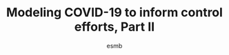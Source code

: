---
layout: group
author: esmb
day: "Tuesday"
group: "MS1"
title: "Modeling COVID-19 to inform control efforts, Part II"
organizers: "Jane Heffernan and John Glasser"
subgroup: "MEPI"
author1: "Annelies Wilder-Smith"
author2: "Samuel Clifford"
author3: "Jonathan Dushoff"
author4: "Caroline Colijn"
inst1: "Umea University"
inst2: "LSHTM"
inst3: "McMaster University"
inst4: "Simon Fraser University"
title1: "COVID-19 Outbreak on the Diamond Princess Cruise Ship: Estimating the Epidemic Potential and Effectiveness of Public Health Countermeasures"
title2: "Can traveller interventions delay a local outbreak?"
title3: "Time distributions and coronavirus control"
title4: "Modelling and estimation for COVID19: classic estimates of key parameters and the role of genomic data"
abstract1: "Background: Cruise ships carry a large number of people in confined spaces with relative homogeneous mixing. On 3 February, 2020, an outbreak of COVID-19 on cruise ship Diamond Princess was reported with 10 initial cases, following an index case on board around 21-25th January. By 4th February, public health measures such as removal and isolation of ill passengers and quarantine of non-ill passengers were implemented. By 20th February, 619 of 3700 passengers and crew (17%) were tested positive. Methods: We estimated the basic reproduction number from the initial period of the outbreak using SEIR models. We calibrated the models with transient functions of countermeasures to incidence data. We additionally estimated a counterfactual scenario in absence of countermeasures, and established a model stratified by crew and guests to study the impact of differential contact rates among the groups. We also compared scenarios of an earlier versus later evacuation of the ship. Results: The basic reproduction rate was initially 4 times higher on-board compared to the R0 in the epicentre in Wuhan, but the countermeasures lowered it substantially. Based on the modeled initial R0 of 14.8, we estimated that without any interventions within the time period of 21 January to 19 February, 2920 out of the 3700 (79%) would have been infected. Isolation and quarantine therefore prevented 2307 cases, and lowered the ${R}_0$ to 1.78. We showed that an early evacuation of all passengers on 3 February would have been associated with 76 infected persons in their incubation time. Conclusions: The cruise ship conditions clearly amplified an already highly transmissible disease. The public health measures prevented more than 2000 additional cases compared to no interventions. However, evacuating all passengers and crew early on in the outbreak would have prevented many more passengers and crew from infection." 
abstract2: "Interventions aimed at travellers, such as syndromic screening, sensitisation to symptoms, and contact tracing on onset of symptoms may help delay the establishment of a SARS-CoV-2 outbreak in a previously unaffected country. Here we consider how the probability of detecting an infected traveller varies with the sensitivity of screening and duration of travel relative to the incubation period. We also show how a combination of these traveller interventions may be effective at delaying the establishment early on in a global outbreak but become less effective as the rate at which infected travellers arrive increases."
abstract3: "Early investigations of coronavirus epidemiology have highlighted a number of practical (and interesting) questions about time distributions, including generation and serial intervals; and latent, incubation, and infectious periods. I will discussing different ways of measuring (and defining) these distributions, and implications for disease prediction and control."
abstract4: "The novel coronavirus that was identified in Wuhan, China in December 2019 spread widely following reports of initial cases who were likely exposed at the Huanan seafood market in the city of Wuhan. The subsequent spread, rapid control measures, and reported international cases caused global public health concern. The scientific community responded rapidly, sharing data for modelling and estimation, and sharing viral sequences. These strongly suggested that there was a single introduction event from an animal reservoir to humans in approximately November 2019. However, key epidemiological parameters remained uncertain even in late February, as reporting fractions and social distancing measures varied between places, and because the time at which an individual is infected is of course unknown. We present early estimates of the incubation period and serial interval for several reported clusters, using contact tracing data. We describe the differences in model predictions based on these estimates and early models based on SARS parameters. We then discuss how early viral sequences and classic epidemiological estimates of key parameters can be integrated to refine estimates and inform transmission models."
---